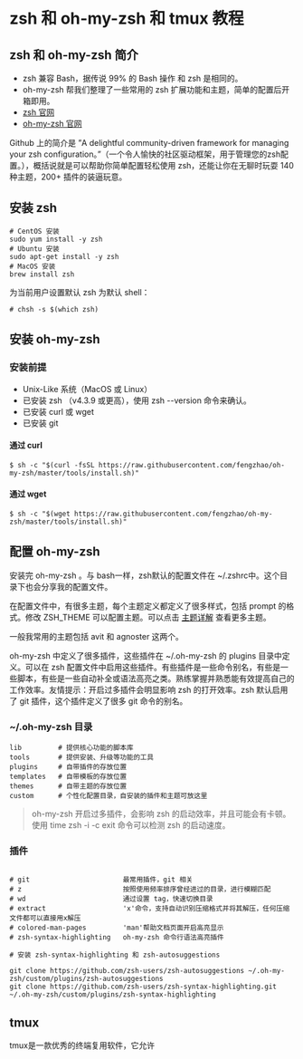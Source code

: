# zsh 和 oh-my-zsh 和 tmux 教程

## zsh 和 oh-my-zsh 简介

- zsh 兼容 Bash，据传说 99% 的 Bash 操作 和 zsh 是相同的。
- oh-my-zsh 帮我们整理了一些常用的 zsh 扩展功能和主题，简单的配置后开箱即用。
- [zsh 官网](http://www.zsh.org/)
- [oh-my-zsh 官网](https://github.com/robbyrussell/oh-my-zsh) 

Github 上的简介是 ”A delightful community-driven framework for managing your zsh configuration。”（一个令人愉快的社区驱动框架，用于管理您的zsh配置。），概括说就是可以帮助你简单配置轻松使用 zsh，还能让你在无聊时玩耍 140 种主题，200+ 插件的装逼玩意。

## 安装 zsh

```shell
# CentOS 安装 
sudo yum install -y zsh
# Ubuntu 安装 
sudo apt-get install -y zsh
# MacOS 安装
brew install zsh 
```



为当前用户设置默认 zsh 为默认 shell：

``` shell
# chsh -s $(which zsh)
```
## 安装 oh-my-zsh

### 安装前提

- Unix-Like 系统（MacOS 或 Linux）
- 已安装 zsh （v4.3.9 或更高），使用 zsh --version 命令来确认。
- 已安装 curl 或 wget 
- 已安装 git

#### 通过 curl

``` shell 
$ sh -c "$(curl -fsSL https://raw.githubusercontent.com/fengzhao/oh-my-zsh/master/tools/install.sh)"
```

#### 通过 wget

``` shell 
$ sh -c "$(wget https://raw.githubusercontent.com/fengzhao/oh-my-zsh/master/tools/install.sh)"
```



## 配置 oh-my-zsh

安装完 oh-my-zsh 。与 bash一样，zsh默认的配置文件在 ~/.zshrc中。这个目录下也会分享我的配置文件。

在配置文件中，有很多主题，每个主题定义都定义了很多样式，包括 prompt 的格式。修改 ZSH_THEME 可以配置主题。可以点击 [主题详解](https://github.com/robbyrussell/oh-my-zsh/wiki/External-themes) 查看更多主题。

一般我常用的主题包括 avit 和 agnoster 这两个。

oh-my-zsh 中定义了很多插件，这些插件在 ~/.oh-my-zsh 的 plugins 目录中定义。可以在 zsh 配置文件中启用这些插件。有些插件是一些命令别名，有些是一些脚本，有些是一些自动补全或语法高亮之类。熟练掌握并熟悉能有效提高自己的工作效率。友情提示：开启过多插件会明显影响 zsh 的打开效率。zsh 默认启用了 git 插件，这个插件定义了很多 git 命令的别名。





### ~/.oh-my-zsh 目录
```shell
lib         # 提供核心功能的脚本库
tools       # 提供安装、升级等功能的工具
plugins     # 自带插件的存放位置
templates   # 自带模板的存放位置
themes      # 自带主题的存放位置
custom      # 个性化配置目录，自安装的插件和主题可放这里
```

> oh-my-zsh 开启过多插件，会影响 zsh 的启动效率，并且可能会有卡顿。使用 time zsh -i -c exit 命令可以检测 zsh 的启动速度。


### 插件
```shell

# git                       最常用插件，git 相关
# z                         按照使用频率排序曾经进过的目录，进行模糊匹配
# wd                        通过设置 tag，快速切换目录
# extract                   'x'命令，支持自动识别压缩格式并将其解压，任何压缩文件都可以直接用x解压
# colored-man-pages         'man'帮助文档页面开启高亮显示
# zsh-syntax-highlighting   oh-my-zsh 命令行语法高亮插件

# 安装 zsh-syntax-highlighting 和 zsh-autosuggestions

git clone https://github.com/zsh-users/zsh-autosuggestions ~/.oh-my-zsh/custom/plugins/zsh-autosuggestions
git clone https://github.com/zsh-users/zsh-syntax-highlighting.git ~/.oh-my-zsh/custom/plugins/zsh-syntax-highlighting
```

## tmux

tmux是一款优秀的终端复用软件，它允许

